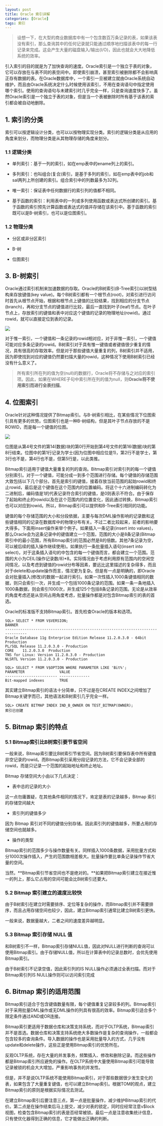 ```yaml
---
layout: post
title: Oracle 索引详解
categories: [Oracle]
tags: 索引
---
```


>设想一下，在大型的商业数据库中有一个包含数百万条记录的表，如果该表没有索引，那么查询其中的任何记录就只能通过顺序地扫描该表中的每一行记录来完成。这会产生大量的磁盘输入/输出(I/O)，因此也就会大大地降低系统的效率。

引入索引的目的就是为了加快查询的速度。Oracle索引是一个独立于表的对象，它可以存放在与表不同的表空间中。即使索引崩溃，甚至索引被删除都不会影响真正存有数据的表。在Oracle数据库中，一个索引一旦被建立就由Oracle系统自动维护，而且由Oracle系统决定什么时候使用该索引，不用在查询语句中指定使用哪个索引。使用的查询语句与未建索引时几乎完全一样，只是查询速度快多了。虽然Oracle索引是一个独立于表的对象，但是当一个表被删除时所有基于该表的索引都会被自动地删除。

## 1. 索引的分类

索引可以按逻辑设计分类，也可以以按物理实现分类。索引的逻辑分类是从应用的角度来划分，而物理分类是从其物理存储的角度来划分。

### 1.1 逻辑分类

- 单列索引：基于一列的索引，如在emp表中的ename列上的索引。

- 多列索引：也叫组合(复合)索引，是基于多列的索引，如在emp表中的job和sal两列上所创建的索引。组合索引中的列数最多为32列。

- 唯一索引：保证表中任何数据行的索引列的值都不相同。

- 基于函数的索引：利用表中的一列或多列使用函数或表达式所创建的索引。基于函数的索引预先计算函数或表达式的值并存储在该索引中。基于函数的索引既可以是B-树索引，也可以是位图索引。

### 1.2 物理分类

- 分区或非分区索引

- B-树

- 位图索引

## 3. B-树索引


Oracle通过索引机制来加速数据的存取。Oracle的B树索引(B-Tree索引)以树型结构来存放键值(key value)。每个B树索引都有一个根节点(root)，对索引进行访问时首先从根节点开始，根据和根节点上键值的比较结果，找到相应的分支节点(branch)，再和分支节点的键值进行比较，最后一直找到叶子(leaf)节点。在叶子节点上，存放索引的键值和表中对应这个键值的记录的物理地址(rowid)。通过rowid，就可以直接定位到表的记录。

![](/images/posts/20180622134027.jpg)

对于惟一索引，一个键值和一条记录的rowid相对应，对于非惟一索引，一个键值可能对应多条记录的rowid。B树索引对于具有惟一键值或者键值很少重复的情况，具有很高的存取效率。但是对于那些键值大量重复的列，B树索引并不适用，因为即使找到对应的键值仍然要扫描大量的rowid，这种情况下使用B树索引已经没有什么意义了。

> 所有索引所在列的值为空(null)的数据行，Oracle将不存储与之对应的索引项。因此，如果在WHERE子句中索引所在列的值为null，则**Oracle将不使用索引而进行全表扫描**。

## 4. 位图索引

Oracle针对这种情况提供了Bitmap索引。与B-树索引相比，在某些情况下位图索引具有更多的优势。位图索引也是一种B-树结构，但是其叶子节点存放的不是ROWID，而是每一个键值的位图。

![](/images/posts/20180622201306.jpg)

位图是从第4号文件的第14(数据)块的第0行开始到第4号文件的第16(数据)块的第8行结束。位图中的第1行记录为学士(因为位图中相应位是1)，第2行不是学士，第3行也不是，第4行也不是，但第5行是，以此类推。

Bitmap索引适用于键值大量重复的列的查询。Bitmap索引对索引列的每一个键值分别索引。对于一个键值，可能分成一到多个范围进行存储。每个键值的存储范围大致包括以下几个部分。首先是索引的键值，接着存放当前范围的起始rowid和终止rowid，最后是这个键值在这个范围内的位置编码。将这个十六进制编码转化为二进制后，编码值是1的代表记录符合索引的键值，是0则表示不符合。由于保存了起始和终止的rowid以及在这个范围内的位置变化，因此通过转换，Bitmap索引也可以对应到rowid。所以，Bitmap索引可以提供和B-Tree索引相同的功能。

键值的每个存储范围的大小和分段依据，主要与每次DML操作影响的记录数和这些键值相同的记录在数据库中的物理分布有关。不过二者比较起来，前者的影响要大得多。下面用insert操作来举个例子。如果插入一条记录(insert into values)，那么Oracle会为这条记录中的键值建立一个范围，范围的大小是8条记录(Bitmap索引中的最小范围，所有Bitmap索引的范围必然是8的倍数。其他7条记录为空，可以被后续的插入操作继续使用)。如果执行一条批量插入语句(insert into select)，对于这条插入语句的中包含的每一个键值而言，都会建立一个范围。范围的大小为CEIL(操作记录数/8)*8。实际情况由于考虑利用原有范围内的空闲空间情况，以及考虑到键值的rowid分布等因素，要远比这里描述的复杂得多，而且对于delete和update操作而言，情况更为复杂。但是有一点是明确的，即Oracle会对批量插入(修改)的数据一起进行索引。如果一次性插入1000条键值相同的数据，则只会索引一次，并生成一个包括1000条记录的范围。如果一条一条地插入1000条数据，则会索引1000次，并生成125个包括8条记录的范围。无论是从效率的角度考虑还是从空间占用角度考虑，批量操作都是对包含Bitmap索引的表的首选。

Oracle的标准版不支持Bitmap索引。首先检查Oracle的版本和选项。

```
SQL> SELECT * FROM V$VERSION;
BANNER
--------------------------------------------------------------------------------
Oracle Database 11g Enterprise Edition Release 11.2.0.3.0 - 64bit Production
PL/SQL Release 11.2.0.3.0 - Production
CORE	11.2.0.3.0	Production
TNS for Linux: Version 11.2.0.3.0 - Production
NLSRTL Version 11.2.0.3.0 - Production
```

```
SQL> SELECT * FROM V$OPTION WHERE PARAMETER LIKE 'Bit%';
PARAMETER                VALUE
------------------------ --------------
Bit-mapped indexes       TRUE
```

其实建立Bitmap索引的语法十分简单，只不过是在CREATE INDEX之间增加了Bitmap关键字而已，其他语法和B树索引几乎完全一样。

```
SQL> CREATE BITMAP INDEX IND_B_OWNER ON TEST_BITMAP(OWNER);
索引已创建
```

## 5. Bitmap 索引的特点

### 5.1 Bitmap索引比B树索引要节省空间

一般来说，Bitmap索引要比B树索引节省空间。因为B树索引要保存表中所有键值非空记录的rowid。而Bitmap索引采用分段记录的方法，它不会记录全部的rowid，而是只记录一个范围的起始地址和终止地址。

Bitmap 存储空间大小由以下几点决定：

- 表中总的记录的大小

这一点勿庸置疑，在其他条件相同的情况下，肯定是表的记录越多，Bitmap 索引的存储空间越大

- 索引列的键值多少

因为 Bitmap 索引对不同的键值分别存储。因此索引列的键值越多，所要占用的存储空间也就越多。

- 操作的类型

Bitmap索引的范围多少与操作数量有关。同样插入1000条数据，采用批量方式和分1000次操作插入，产生的范围数相差极大。批量操作要比单条记录操作节省大量的空间。

当然，**Bitmap索引节省空间也不是绝对的。**如果把Bitmap索引建立在接近惟一的列上，那么它占用的空间可能会比B树索引还要大。

### 5.2  Bitmap 索引建立的速度比较快

由于B树索引在建立时需要排序、定位等复杂的操作，而Bitmap索引并不需要排序，而且占用存储空间也较少，因此，建立Bitmap索引通常比建立B树索引更快。

一般来说，数据量越大，二者之间的速度差异越明显。

### 5.3 Bitmap 索引存储 NULL 值

和B树索引不一样，Bitmap索引存储NULL值，因此对NULL进行判断的查询可以使用Bitmap索引。由于存储NULL值，所以在计算表中的记录总数时，会优先使用Bitmap索引。

由于B树索引不记录空值，因此索引列的IS NULL操作必须通过全表扫描。而对于Bitmap索引列IS NULL操作则可以访问索引完成

## 6. Bitmap 索引的适用范围

Bitmap索引适合于包含键值数量有限，每个键值重复记录较多的列。Bitmap索引对于采用批量DML操作或无DML操作的列具有很高的效率。Bitmap索引适合多个限定条件通过AND或OR连接。

Bitmap索引更适用于数据仓库和决策支持系统，而对于OLTP系统，Bitmap索引并不是首选。数据仓库和决策支持系统绝大多数操作是复杂的查询操作，一般都会包含较多的查询条件。导入数据的操作也是采用批量导入的方式，几乎没有update和delete操作，这些正是使用Bitmap索引的优势所在。

反观OLTP系统，存在大量的并发事务，频繁插入、修改和删除记录。而这些操作都是Bitmap索引所应避免的操作。在OLTP系统中大量使用Bitmap索引可能导致记录被锁的机会大大增加，严重影响事务的并发性。

但是，并不是说OLTP系统不能使用Bitmap索引，对于那些数据很少发生变化的表，如果包含了大量重复键值，也可以建立Bitmap索引。根据TOM的观点，建立Bitmap索引的原则是根据实际情况去测试。

在建立Bitmap索引后要注意三点，第一点是批量操作，减少维护Bitmap索引的代价。第二点是在操作结束后马上提交，减少对表的锁定，同时应经常注意v$lock视图，检查包含Bitmap索引的表是否经常被锁。最后一点是注意收集统计信息，只有使优化器得到正确的信息，它才能做出正确的判断。